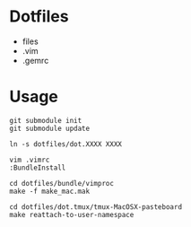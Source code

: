 # Dotfiles
- files
 - .vim
 - .gemrc

# Usage

```
git submodule init
git submodule update
```

```
ln -s dotfiles/dot.XXXX XXXX
```

```
vim .vimrc
:BundleInstall
```

```
cd dotfiles/bundle/vimproc
make -f make_mac.mak
```

```
cd dotfiles/dot.tmux/tmux-MacOSX-pasteboard
make reattach-to-user-namespace
```
